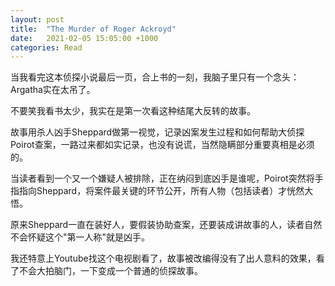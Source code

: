 ```yaml
---
layout: post
title:  "The Murder of Roger Ackroyd"
date:   2021-02-05 15:05:00 +1000
categories: Read
---
```


当我看完这本侦探小说最后一页，合上书的一刻，我脑子里只有一个念头：Argatha实在太吊了。

不要笑我看书太少，我实在是第一次看这种结尾大反转的故事。

故事用杀人凶手Sheppard做第一视觉，记录凶案发生过程和如何帮助大侦探Poirot查案，一路过来都如实记录，也没有说谎，当然隐瞒部分重要真相是必须的。

当读者看到一个又一个嫌疑人被排除，正在纳闷到底凶手是谁呢，Poirot突然将手指指向Sheppard，将案件最关键的环节公开，所有人物（包括读者）才恍然大悟。

原来Sheppard一直在装好人，要假装协助查案，还要装成讲故事的人，读者自然不会怀疑这个"第一人称"就是凶手。

我还特意上Youtube找这个电视剧看了，故事被改编得没有了出人意料的效果，看了不会大拍脑门，一下变成一个普通的侦探故事。


